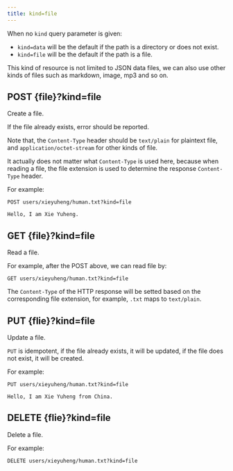 ```yaml
---
title: kind=file
---
```


When no `kind` query parameter is given:

- `kind=data` will be the default if the path is a directory or does not exist.
- `kind=file` will be the default if the path is a file.

This kind of resource is not limited to JSON data files,
we can also use other kinds of files such as markdown, image, mp3 and so on.

## POST {file}?kind=file

Create a file.

If the file already exists,
error should be reported.

Note that, the `Content-Type` header should be `text/plain` for plaintext file,
and `application/octet-stream` for other kinds of file.

It actually does not matter what `Content-Type` is used here,
because when reading a file, the file extension is used
to determine the response `Content-Type` header.

For example:

```
POST users/xieyuheng/human.txt?kind=file

Hello, I am Xie Yuheng.
```

## GET {file}?kind=file

Read a file.

For example, after the POST above, we can read file by:

```
GET users/xieyuheng/human.txt?kind=file
```

The `Content-Type` of the HTTP response will be setted
based on the corresponding file extension,
for example, `.txt` maps to `text/plain`.

## PUT {flie}?kind=file

Update a file.

`PUT` is idempotent, if the file already exists, it will be updated,
if the file does not exist, it will be created.

For example:

```
PUT users/xieyuheng/human.txt?kind=file

Hello, I am Xie Yuheng from China.
```

## DELETE {flie}?kind=file


Delete a file.

For example:

```
DELETE users/xieyuheng/human.txt?kind=file
```
